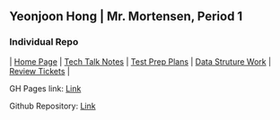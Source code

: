 ## Yeonjoon Hong | Mr. Mortensen, Period 1
### Individual Repo

| [Home Page](https://yeonjoonhong.github.io/Data-Structures-2/) | [Tech Talk Notes](docs/GH%20Pages%20Nav/Tech%20Talk%20Notes) | [Test Prep Plans](docs/GH%20Pages%20Nav/Test%20Prep%20Plans) | [Data Struture Work](docs/GH%20Pages%20Nav/Data%20Structure%20Work) | [Review Tickets](docs/GH%20Pages%20Nav/Review%20Tickets) |

GH Pages link: [Link](https://yeonjoonhong.github.io/Data-Structures-2/)

Github Repository: [Link](https://github.com/yeonjoonhong/Data-Structures-2)
